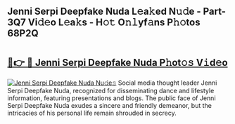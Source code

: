 ## Jenni Serpi Deepfake Nuda L𝚎a𝚔ed N𝚞𝚍e - Part-3Q7 Vi𝚍𝚎o L𝚎a𝚔s - H𝚘𝚝 O𝚗𝚕yf𝚊ns P𝚑𝚘tos 68P2Q

# <h2><a href="http://kf5oldp.oniu.top/?m=Jenni+Serpi+Deepfake+Nuda">🔗👉 🔴 Jenni Serpi Deepfake Nuda P𝚑ot𝚘𝚜 V𝚒d𝚎o</a></h2>

[![Jenni Serpi Deepfake Nuda Nu𝚍e𝚜](https://i.imgur.com/0qMVB7G.gif)](http://kf5oldp.oniu.top/?m=Jenni+Serpi+Deepfake+Nuda)
Social media thought leader Jenni Serpi Deepfake Nuda, recognized for disseminating dance and lifestyle information, featuring presentations and blogs. The public face of Jenni Serpi Deepfake Nuda exudes a sincere and friendly demeanor, but the intricacies of his personal life remain shrouded in secrecy.  
